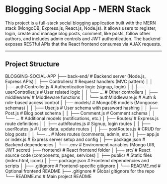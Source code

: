# Blogging Social App - MERN Stack

This project is a full-stack social blogging application built with the MERN stack (MongoDB, Express.js, React.js, Node.js). 
It allows users to register, login, create and manage blog posts, comment, like posts, 
follow other authors, and includes admin controls and JWT authentication. 
The backend exposes RESTful APIs that the React frontend consumes via AJAX requests.

---

## Project Structure

BLOGGING-SOCIAL-APP
├── back-end/                  # Backend server (Node.js, Express APIs)
│   ├── Controllers/           # Request handlers (MVC pattern)
│   │   ├── authController.js  # Authentication logic (signup, login)
│   │   ├── userController.js  # User related logic
│   │   └── ...                # Other controllers
│   ├── middleware/            # Middleware functions
│   │   └── authMiddleware.js  # Auth & role-based access control
│   ├── models/                # MongoDB models (Mongoose schemas)
│   │   ├── User.js            # User schema with password hashing
│   │   ├── Post.js            # Blog post schema
│   │   ├── Comment.js         # Comment schema
│   │   └── ...                # Additional models (notifications, etc.)
│   ├── Routes/                # Express.js route definitions
│   │   ├── authRoutes.js      # Signup, login routes
│   │   ├── userRoutes.js      # User data, update routes
│   │   ├── postRoutes.js      # CRUD for blog posts
│   │   └── ...                # More routes (comments, admin, etc.)
│   ├── app.js or index.js     # Express server setup and config
│   ├── package.json           # Backend dependencies
│   └── .env                  # Environment variables (Mongo URI, JWT secret)
├── frontend/                  # React frontend folder
│   ├── src/                   # React source code (components, pages, services)
│   ├── public/                # Static files (index.html, icons)
│   ├── package.json           # Frontend dependencies and scripts
│   ├── .gitignore             # Frontend-specific gitignore
│   └── README.md              # Optional frontend README
├── .gitignore                 # Global gitignore for the repo
└── README.md                  # Main project README

